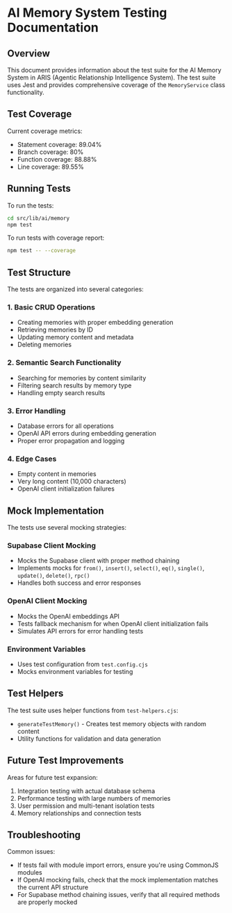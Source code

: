 # AI Memory System Testing Documentation

## Overview

This document provides information about the test suite for the AI Memory System in ARIS (Agentic Relationship Intelligence System). The test suite uses Jest and provides comprehensive coverage of the `MemoryService` class functionality.

## Test Coverage

Current coverage metrics:
- Statement coverage: 89.04%
- Branch coverage: 80%
- Function coverage: 88.88%
- Line coverage: 89.55%

## Running Tests

To run the tests:

```bash
cd src/lib/ai/memory
npm test
```

To run tests with coverage report:

```bash
npm test -- --coverage
```

## Test Structure

The tests are organized into several categories:

### 1. Basic CRUD Operations
- Creating memories with proper embedding generation
- Retrieving memories by ID
- Updating memory content and metadata
- Deleting memories

### 2. Semantic Search Functionality
- Searching for memories by content similarity
- Filtering search results by memory type
- Handling empty search results

### 3. Error Handling
- Database errors for all operations
- OpenAI API errors during embedding generation
- Proper error propagation and logging

### 4. Edge Cases
- Empty content in memories
- Very long content (10,000 characters)
- OpenAI client initialization failures

## Mock Implementation

The tests use several mocking strategies:

### Supabase Client Mocking
- Mocks the Supabase client with proper method chaining
- Implements mocks for `from()`, `insert()`, `select()`, `eq()`, `single()`, `update()`, `delete()`, `rpc()`
- Handles both success and error responses

### OpenAI Client Mocking
- Mocks the OpenAI embeddings API
- Tests fallback mechanism for when OpenAI client initialization fails
- Simulates API errors for error handling tests

### Environment Variables
- Uses test configuration from `test.config.cjs`
- Mocks environment variables for testing

## Test Helpers

The test suite uses helper functions from `test-helpers.cjs`:
- `generateTestMemory()` - Creates test memory objects with random content
- Utility functions for validation and data generation

## Future Test Improvements

Areas for future test expansion:
1. Integration testing with actual database schema
2. Performance testing with large numbers of memories
3. User permission and multi-tenant isolation tests
4. Memory relationships and connection tests

## Troubleshooting

Common issues:
- If tests fail with module import errors, ensure you're using CommonJS modules
- If OpenAI mocking fails, check that the mock implementation matches the current API structure
- For Supabase method chaining issues, verify that all required methods are properly mocked
